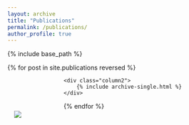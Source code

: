 ```yaml
---
layout: archive
title: "Publications"
permalink: /publications/
author_profile: true
---
```


<style>
    /* Define the styles for the columns */
    .column1 {
        float: left;
        width: 25%; 
     }
    .column2 {
        float: left;
        width: 75%; 
    }
	
	.image-container {
		padding-top:75px;
		padding-right: 15px;
		padding-bottom: 15px;
		padding-left: 15px;
	}
</style>


{% include base_path %}

{% for post in site.publications reversed %}
<div>
	<div class="column1">
		<div class="image-container">
			<img src="{{post.illustration}}">
		</div>
	</div>
	
	<div class="column2">
		{% include archive-single.html %}
	</div>
</div>

{% endfor %}
